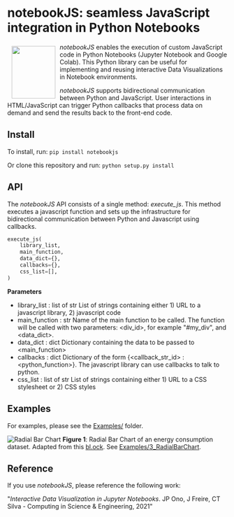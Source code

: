 # notebookJS: seamless JavaScript integration in Python Notebooks 

<img src="https://raw.githubusercontent.com/jorgehpo/notebookJS/main/Images/notebookJS.png" 
     align="left" 
     hspace="10" 
     vspace="6"
     width="100"
     height="120">

*notebookJS* enables the execution of custom JavaScript code in Python Notebooks (Jupyter Notebook and Google Colab). This Python library can be useful for implementing and reusing  interactive Data Visualizations in Notebook environments.

*notebookJS* supports bidirectional communication between Python and JavaScript. User interactions in HTML/JavaScript can trigger Python callbacks that process data on demand and send the results back to the front-end code.


## Install

To install, run:
`pip install notebookjs`

Or clone this repository and run:
`python setup.py install`

## API

The *notebookJS* API consists of a single method: *execute_js*. This method executes a javascript function and sets up the infrastructure for bidirectional communication between Python and Javascript using callbacks. 

```python
execute_js(
    library_list,
    main_function,
    data_dict={},
    callbacks={},
    css_list=[],
)
```

**Parameters**
- library_list : list of str
    List of strings containing either 1) URL to a javascript library, 2) javascript code
- main_function : str
    Name of the main function to be called. The function will be called with two parameters: 
    <div_id>, for example "#my_div", and <data_dict>.
- data_dict : dict
    Dictionary containing the data to be passed to <main_function>
- callbacks : dict
    Dictionary of the form {<callback_str_id> : <python_function>}. The javascript library can
    use callbacks to talk to python.
- css_list : list of str
    List of strings containing either 1) URL to a CSS stylesheet or 2) CSS styles

## Examples

For examples, please see the [Examples/](https://github.com/jorgehpo/notebookJS/blob/main/Examples/) folder.



![Radial Bar Chart](https://raw.githubusercontent.com/jorgehpo/notebookJS/main/Images/example_radial_bar.png)
**Figure 1**: Radial Bar Chart of an energy consumption dataset. Adapted from this [bl.ock](https://bl.ocks.org/AntonOrlov/6b42d8676943cc933f48a43a7c7e5b6c). See [Examples/3_RadialBarChart](https://github.com/jorgehpo/notebookJS/blob/main/Examples/3_RadialBarChart/).


## Reference

If you use *notebookJS*, please reference the following work:

"*Interactive Data Visualization in Jupyter Notebooks*. JP Ono, J Freire, CT Silva - Computing in Science & Engineering, 2021"
